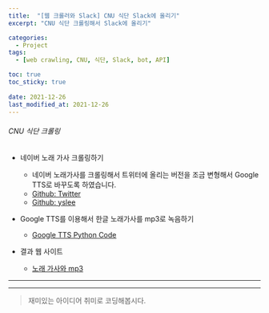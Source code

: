 ```yaml
---
title:  "[웹 크롤러와 Slack] CNU 식단 Slack에 올리기"
excerpt: "CNU 식단 크롤링해서 Slack에 올리기"

categories:
  - Project
tags:
  - [web crawling, CNU, 식단, Slack, bot, API]

toc: true
toc_sticky: true
 
date: 2021-12-26
last_modified_at: 2021-12-26
---
```


###### CNU 식단 크롤링

* 네이버 노래 가사 크롤링하기
  - 네이버 노래가사를 크롤링해서 트위터에 올리는 버전을 조금 변형해서 Google TTS로 바꾸도록 하였습니다.
  - [Github: Twitter](https://github.com/ryanking13/twitter-lyric-bot)
  - [Github: yslee](https://github.com/leeyoungseok/twitter-lyric-bot)

* Google TTS를 이용해서 한글 노래가사를 mp3로 녹음하기 
  - [Google TTS Python Code](https://github.com/leeyoungseok/twitter-lyric-bot/blob/master/tts-test.py)

* 결과 웹 사이트
  - [노래 가사와 mp3](https://bigdata.cnu.ac.kr)
<hr>

* * *


> 재미있는 아이디어 취미로 코딩해봅시다.